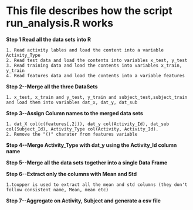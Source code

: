 # This file describes how the script run_analysis.R works
**Step 1 Read all the data sets into R**

	1. Read activity lables and load the content into a variable Activity_Type
	2. Read test data and load the contents into variables x_test, y_test
	3. Read training data and load the contents into variables x_train, y_train
	4. Read features data and load the contents into a variable features

**Step 2--Merge all the three DataSets**

	1. x_test, x_train and y_test, y_train and subject_test,subject_train and load them into variables dat_x, dat_y, dat_sub

**Step 3--Assign Column names to the merged data sets**
	
	1. dat_X col(c(features[,2])), dat_y col(Activity_Id), dat_sub col(Subject_Id), Activity_Type col(Activity, Activity_Id). 
	2. Remove the "()" charater from features variable 

**Step 4--Merge Activity_Type with dat_y using the Activity_Id column name**

**Step 5--Merge all the data sets together into a single Data Frame**

**Step 6--Extract only the columns with Mean and Std**

	1.toupper is used to extract all the mean and std columns (they don't follow consistent name, Mean, mean etc)

**Step 7--Aggregate on Activity, Subject and generate a csv file**
